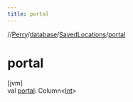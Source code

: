 ```yaml
---
title: portal
---
```

//[Perry](../../../index.html)/[database](../index.html)/[SavedLocations](index.html)/[portal](portal.html)



# portal



[jvm]\
val [portal](portal.html): Column&lt;[Int](https://kotlinlang.org/api/latest/jvm/stdlib/kotlin/-int/index.html)&gt;




